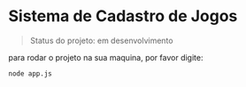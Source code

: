 # Sistema de Cadastro de Jogos

> Status do projeto: em desenvolvimento

para rodar o projeto na sua maquina, por favor digite:

```
node app.js
```
